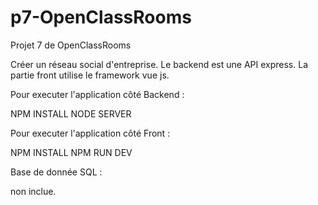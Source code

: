 # p7-OpenClassRooms

Projet 7 de OpenClassRooms

Créer un réseau social d'entreprise.
Le backend est une API express.
La partie front utilise le framework vue js.


Pour executer l'application côté Backend :

NPM INSTALL
NODE SERVER

Pour executer l'application côté Front :

NPM INSTALL
NPM RUN DEV

Base de donnée SQL :

non inclue.
